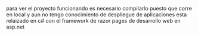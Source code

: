 para ver el proyecto funcionando es necesario compilarlo puesto que corre en local y aun no tengo conocimiento de despliegue de aplicaciones 
esta relaizado en c# con el framework de razor pages de desarrollo web en asp.net 
